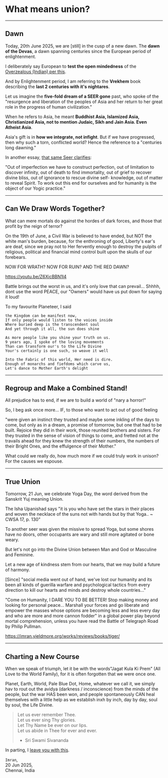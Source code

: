# What means union?

<hr />
<!--#undercurrents #liberation #healing-->

## Dawn

Today, 20th June 2025, we are [still] in the cusp of a new dawn. The **dawn of the Devas**, a dawn spanning centuries since the European period of enlightenment.

I deliberately say European to **test the open mindedness** of the [Overzealous (Indian) per this](https://imran.yieldmore.org/dear-indian/). <!--todo-->

And by Enlightenment period, I am referring to the **Vrekhem** book describing the **last 2 centuries with it's nightares**.

Let us imagine the **five-fold dream of a SEER gone** past, who spoke of the "resurgence and liberation of the peoples of Asia and her return to her great role in the progress of human civilization."

When he refers to Asia, he meant **Buddhist Asia, Islamized Asia, Christianized Asia, not to mention Judaic, Sikh and Jain Asia. Even Atheist Asia**.

Asia's gift is in **how we integrate, not infight**. But if we have progressed, then why such a torn, conflicted world? Hence the reference to a "centuries long dawning."

In another essay, [that same Seer clarifies](https://legacy.yieldmore.org/works/hour-of-god/section2-chapter3/):

"Out of imperfection we have to construct perfection, out of limitation to discover infinity, out of death to find immortality, out of grief to recover divine bliss, out of ignorance to rescue divine self- knowledge, out of matter to reveal Spirit. To work out this end for ourselves and for humanity is the object of our Yogic practice."

---

## Can We Draw Words Together?

What can mere mortals do against the hordes of dark forces, and those that profit by the reign of terror?

On the 19th of June, a Civil War is believed to have ended, but NOT the white man's burden, because, for the enthroning of good, Liberty's ear's are deaf, since we pray not to Her fervently enough to destroy the pulpits of  religious, political and financial mind control built upon the skulls of our forebears.

NOW FOR WRATH?
NOW FOR RUIN?
AND THE RED DAWN?

https://youtu.be/Z6XicBBN1l4

Battle brings out the worst in us, and it's only love that can prevail... Shhhh, dont use the word PEACE, our "Owners" would have us put down for saying it loud!

To my favourite Planeteer, I said

```poem
the Kingdom can be manifest now,
If only people would listen to the voices inside
Where buried deep is the transcendent soul
And yet through it all, the sun does shine

As more people like you shine your truth on us.
9 years ago, I spoke of the loving movements
Than can transform our's to the Life Divine
Your's certainly is one such, so weave it well

Into the Fabric of this world, Her need is dire.
Enough of monarchs and fiefdoms which carve us,
Let's dance to Mother Earth's delight
```

---

## Regroup and Make a Combined Stand!

All prejudice has to end, if we are to build a world of "nary a horror!"

So, I beg ask once more... IF, to those who want to act out of good feeling

"were given an instinct they trusted and maybe some inkling of the days to come, but only as in a dream, a promise of tomorrow, but one that had to be built. Rejoice they did in their work, those reunited brothers and sisters. For they trusted in the sense of vision of things to come, and fretted not at the travails ahead for they knew the strength of their numbers, the numbers of their Bright Ones, and the effulgence of their Mother."

What could we really do, how much more if we could truly work in unison? For the causes we espouse.

---

## True Union

Tomorrow, 21 Jun, we celebrate Yoga Day, the word derived from the Sanskrit Yuj meaning Union.

The Isha Upanishad says "it is you who have set the stars in their places and woven the necklace of the suns not with hands but by that Yoga.. ~ CWSA 17, p. 130"

To another seer was given the missive to spread Yoga, but some shores have no doors, other occupants are wary and still more agitated or bone weary.

But let's not go into the Divine Union between Man and God or Masculine and Feminine.

Let a new age of kindness stem from our hearts, that we may build a future of harmony.

[Since] "social media went out of hand, we've lost our humanity and its been all kinds of guerilla warfare and psychological tactics from every direction to kill our hearts and minds and destroy whole countries..."

"Come on Humanity, I DARE YOU TO BE BETTER! Stop making money and looking for personal peace... Marshall your forces and go liberate and empower the masses whose options are becoming less and less every day and who are more and more cannon fodder" in a global power play beyond mortal comprehension, unless you have read the Battle of Telegraph Road by Philip Pullman.

https://imran.yieldmore.org/works/reviews/books/tiger/

---

## Charting a New Course

When we speak of triumph, let it be with the words"Jagat Kula Ki Prem" (All Love to the World Family), for it is often forgotten that we were once one.

Planet, Earth, World, Pale Blue Dot, Home, whatever we call it, we simply hav to rout out the avidya (darkness / inconscience) from the minds of the people, but the war HAS been won, and people spontaneously CAN heal themselves with a little help as we establish inxh by inch, day by day, soul by soul, the Life Divine.

> Let us ever remember Thee.<br />
> Let us ever sing Thy glories.<br />
> Let Thy Name be ever on our lips.<br />
> Let us abide in Thee for ever and ever.<br />
> - Sri Swami Sivananda

In parting, I [leave you with this](https://imran.yieldmore.org/is-it-the-hour/).

`Imran`,<br />20 Jun 2025,<br />Chennai, India
